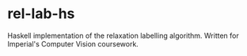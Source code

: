 # rel-lab-hs

Haskell implementation of the relaxation labelling algorithm. 
Written for Imperial's Computer Vision coursework.
